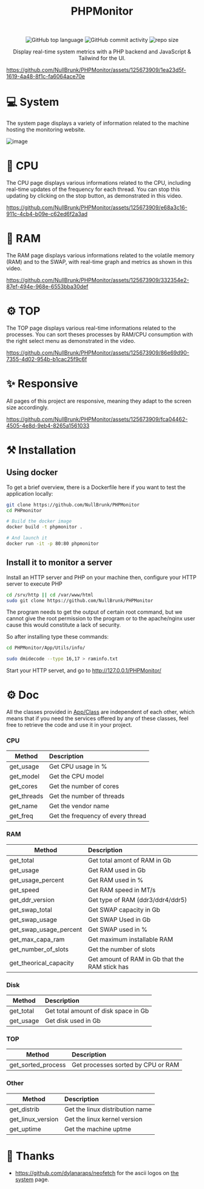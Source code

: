 <div align="center">

# PHPMonitor  
<br/>     
 
![GitHub top language](https://img.shields.io/github/languages/top/NullBrunk/PHPMonitor?style=for-the-badge)
![GitHub commit activity](https://img.shields.io/github/commit-activity/m/NullBrunk/PHPMonitor?style=for-the-badge)
![repo size](https://img.shields.io/github/repo-size/NullBrunk/PHPMonitor?style=for-the-badge)

Display real-time system metrics with a PHP backend and JavaScript & Tailwind for the UI.
</div>


https://github.com/NullBrunk/PHPMonitor/assets/125673909/1ea23d5f-1619-4a48-8f1c-fa6064ace70e


# 💻 System

The system page displays a variety of information related to the machine hosting the monitoring website.

![image](https://github.com/NullBrunk/PHPMonitor/assets/125673909/182d47c1-8a0f-4e09-aa9b-c8311605f042)


# 🔳 CPU

The CPU page displays various informations related to the CPU, including real-time updates of the frequency for each thread. You can stop this updating by clicking on the stop button, as demonstrated in this video.

https://github.com/NullBrunk/PHPMonitor/assets/125673909/e68a3c16-911c-4cb4-b09e-c62ed6f2a3ad

# 💾 RAM

The RAM page displays various informations related to the volatile memory (RAM) and to the SWAP, with real-time graph and metrics as shown in this video.


https://github.com/NullBrunk/PHPMonitor/assets/125673909/332354e2-87ef-494e-968e-6553bba30def


# ⚙️ TOP 

The TOP page displays various real-time informations related to the processes. You can sort theses processes by RAM/CPU consumption with the right select menu as demonstrated in the video.

https://github.com/NullBrunk/PHPMonitor/assets/125673909/86e69d90-7355-4d02-954b-b1cac25f9c6f



# ✨ Responsive
All pages of this project are responsive, meaning they adapt to the screen size accordingly.

https://github.com/NullBrunk/PHPMonitor/assets/125673909/fca04462-4505-4e8d-9eb4-8265a1561033




# ⚒️ Installation

## Using docker
To get a brief overview, there is a Dockerfile here if you want to test the application locally:

```bash
git clone https://github.com/NullBrunk/PHPMonitor
cd PHPmonitor

# Build the docker image
docker build -t phpmonitor .

# And launch it
docker run -it -p 80:80 phpmonitor
```

## Install it to monitor a server

Install an HTTP server and PHP on your machine then, configure your HTTP server to execute PHP

```bash
cd /srv/http || cd /var/www/html
sudo git clone https://github.com/NullBrunk/PHPMonitor
```

The program needs to get the output of certain root command, but we cannot give the root permission to the program or to the apache/nginx user cause this would constitute a lack of security.

So after installing type these commands:
```bash
cd PHPMonitor/App/Utils/info/

sudo dmidecode --type 16,17 > raminfo.txt
```


Start your HTTP servet, and go to http://127.0.0.1/PHPMonitor/


# ⚙️ Doc
All the classes provided in <a href="https://github.com/NullBrunk/PHPMonitor/tree/main/App/Class" target="_blank">App/Class</a> are independent of each other, which means that if you need the services offered by any of these classes, feel free to retrieve the code and use it in your project.


### CPU
| Method         | Description                          | 
|---             |:--                                   | 
| get_usage      | Get CPU usage in %                   |
| get_model      | Get the CPU model                    |
| get_cores      | Get the number of cores              |
| get_threads    | Get the number of threads            |
| get_name       | Get the vendor name                  |
| get_freq       | Get the frequency of every thread    |


### RAM
| Method                 | Description                                    | 
|---                     |:--                                             | 
| get_total              | Get total amont of RAM in Gb                   |
| get_usage              | Get RAM used in Gb                             |
| get_usage_percent      | Get RAM used in %                              |
| get_speed              | Get RAM speed in MT/s                          |
| get_ddr_version        | Get type of RAM (ddr3/ddr4/ddr5)               |
| get_swap_total         | Get SWAP capacity in Gb                        |
| get_swap_usage         | Get SWAP Used in Gb                            |
| get_swap_usage_percent | Get SWAP used in %                             |
| get_max_capa_ram       | Get maximum installable RAM                    |
| get_number_of_slots    | Get the number of slots                        |
| get_theorical_capacity | Get amount of RAM in Gb that the RAM stick has |


### Disk
| Method         | Description                           | 
|---             |:--                                    | 
| get_total      | Get total amount of disk space in Gb  |
| get_usage      | Get disk used in Gb                   |


### TOP
| Method                       | Description                           | 
|---                           |:--                                    | 
| get_sorted_process           | Get processes sorted by CPU or RAM    |


### Other
| Method               | Description                          | 
|---                   |:--                                   | 
| get_distrib          | Get the linux distribution name      |
| get_linux_version    | Get the linux kernel version         |
| get_uptime           | Get the machine uptme                |


# 🤝 Thanks

- https://github.com/dylanaraps/neofetch for the ascii logos on <a href="https://github.com/NullBrunk/PHPMonitor/blob/main/system.php">the system</a> page.
